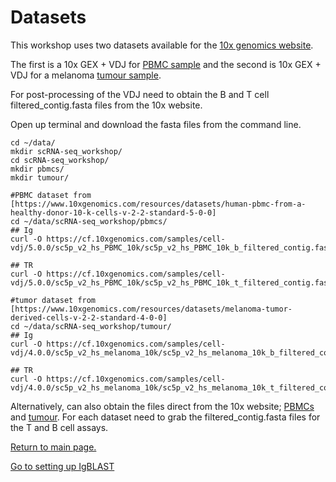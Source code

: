 # Datasets

This workshop uses two datasets available for the [10x genomics website](https://www.10xgenomics.com/). 

The first is a 10x GEX + VDJ for [PBMC sample](https://www.10xgenomics.com/resources/datasets/human-pbmc-from-a-healthy-donor-10-k-cells-v-2-2-standard-5-0-0) and the second is 10x GEX + VDJ for a melanoma [tumour sample](https://www.10xgenomics.com/resources/datasets/melanoma-tumor-derived-cells-v-2-2-standard-4-0-0).

For post-processing of the VDJ need to obtain the B and T cell filtered_contig.fasta files from the 10x website.

Open up terminal and download the fasta files from the command line.
```
cd ~/data/
mkdir scRNA-seq_workshop/
cd scRNA-seq_workshop/
mkdir pbmcs/
mkdir tumour/

#PBMC dataset from [https://www.10xgenomics.com/resources/datasets/human-pbmc-from-a-healthy-donor-10-k-cells-v-2-2-standard-5-0-0]
cd ~/data/scRNA-seq_workshop/pbmcs/
## Ig
curl -O https://cf.10xgenomics.com/samples/cell-vdj/5.0.0/sc5p_v2_hs_PBMC_10k/sc5p_v2_hs_PBMC_10k_b_filtered_contig.fasta

## TR
curl -O https://cf.10xgenomics.com/samples/cell-vdj/5.0.0/sc5p_v2_hs_PBMC_10k/sc5p_v2_hs_PBMC_10k_t_filtered_contig.fasta

#tumor dataset from [https://www.10xgenomics.com/resources/datasets/melanoma-tumor-derived-cells-v-2-2-standard-4-0-0]
cd ~/data/scRNA-seq_workshop/tumour/
## Ig
curl -O https://cf.10xgenomics.com/samples/cell-vdj/4.0.0/sc5p_v2_hs_melanoma_10k/sc5p_v2_hs_melanoma_10k_b_filtered_contig.fasta

## TR
curl -O https://cf.10xgenomics.com/samples/cell-vdj/4.0.0/sc5p_v2_hs_melanoma_10k/sc5p_v2_hs_melanoma_10k_t_filtered_contig.fasta

```

Alternatively, can also obtain the files direct from the 10x website; [PBMCs](https://www.10xgenomics.com/resources/datasets/human-pbmc-from-a-healthy-donor-10-k-cells-v-2-2-standard-5-0-0) and [tumour](https://www.10xgenomics.com/resources/datasets/melanoma-tumor-derived-cells-v-2-2-standard-4-0-0). For each dataset need to grab the filtered_contig.fasta files for the T and B cell assays.

[Return to main page.](../README.md)

[Go to setting up IgBLAST](igblast_setup.md)
